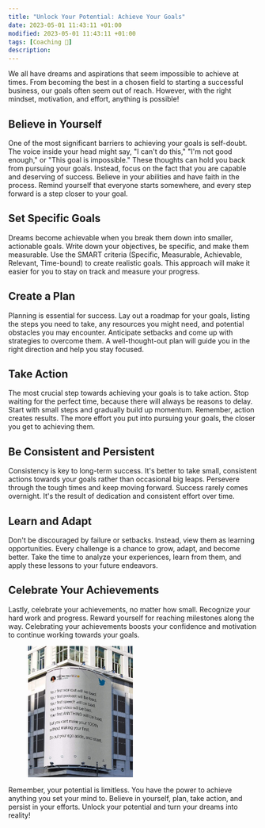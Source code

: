 ```yaml
---
title: "Unlock Your Potential: Achieve Your Goals"
date: 2023-05-01 11:43:11 +01:00
modified: 2023-05-01 11:43:11 +01:00
tags: [Coaching 💪]
description: 
---
```


We all have dreams and aspirations that seem impossible to achieve at times. From becoming the best in a chosen field to starting a successful business, our goals often seem out of reach. However, with the right mindset, motivation, and effort, anything is possible!

## Believe in Yourself

One of the most significant barriers to achieving your goals is self-doubt. The voice inside your head might say, "I can't do this," "I'm not good enough," or "This goal is impossible." These thoughts can hold you back from pursuing your goals. Instead, focus on the fact that you are capable and deserving of success. Believe in your abilities and have faith in the process. Remind yourself that everyone starts somewhere, and every step forward is a step closer to your goal.

## Set Specific Goals

Dreams become achievable when you break them down into smaller, actionable goals. Write down your objectives, be specific, and make them measurable. Use the SMART criteria (Specific, Measurable, Achievable, Relevant, Time-bound) to create realistic goals. This approach will make it easier for you to stay on track and measure your progress.

## Create a Plan

Planning is essential for success. Lay out a roadmap for your goals, listing the steps you need to take, any resources you might need, and potential obstacles you may encounter. Anticipate setbacks and come up with strategies to overcome them. A well-thought-out plan will guide you in the right direction and help you stay focused.

## Take Action

The most crucial step towards achieving your goals is to take action. Stop waiting for the perfect time, because there will always be reasons to delay. Start with small steps and gradually build up momentum. Remember, action creates results. The more effort you put into pursuing your goals, the closer you get to achieving them.

## Be Consistent and Persistent

Consistency is key to long-term success. It's better to take small, consistent actions towards your goals rather than occasional big leaps. Persevere through the tough times and keep moving forward. Success rarely comes overnight. It's the result of dedication and consistent effort over time.

## Learn and Adapt

Don't be discouraged by failure or setbacks. Instead, view them as learning opportunities. Every challenge is a chance to grow, adapt, and become better. Take the time to analyze your experiences, learn from them, and apply these lessons to your future endeavors.

## Celebrate Your Achievements

Lastly, celebrate your achievements, no matter how small. Recognize your hard work and progress. Reward yourself for reaching milestones along the way. Celebrating your achievements boosts your confidence and motivation to continue working towards your goals.

<figure>
<img src="/assets/img/7/1.png" alt="" style="width:50%;height:50%;">
</figure>

Remember, your potential is limitless. You have the power to achieve anything you set your mind to. Believe in yourself, plan, take action, and persist in your efforts. Unlock your potential and turn your dreams into reality!
